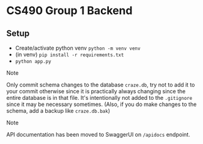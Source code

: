 # CS490 Group 1 Backend

## Setup
- Create/activate python venv `python -m venv venv`
- (in venv) `pip install -r requirements.txt`
- `python app.py`
> [!NOTE]  
> Only commit schema changes to the database `craze.db`, try not to add it to your commit otherwise since it is practically always changing since the entire database is in that file. It's intentionally not added to the `.gitignore` since it may be necessary sometimes. (Also, if you do make changes to the schema, add a backup like `craze.db.bak`)

> [!NOTE]  
> API documentation has been moved to SwaggerUI on `/apidocs` endpoint.